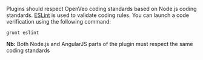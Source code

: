Plugins should respect OpenVeo coding standards based on Node.js coding standards. [ESLint](http://eslint.org/) is used to validate coding rules. You can launch a code verification using the following command:

    grunt eslint

**Nb:** Both Node.js and AngularJS parts of the plugin must respect the same coding standards
